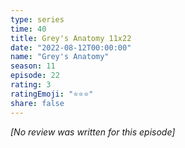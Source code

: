 ```yaml
---
type: series
time: 40
title: Grey's Anatomy 11x22
date: "2022-08-12T00:00:00"
name: "Grey's Anatomy"
season: 11
episode: 22
rating: 3
ratingEmoji: "⭐️⭐️⭐️"
share: false
---
```


*[No review was written for this episode]*